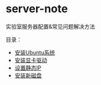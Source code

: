 # server-note
实验室服务器配置&amp;常见问题解决方法

目录：
- [安装Ubuntu系统](./安装Ubuntu系统.md)
- [安装显卡驱动](./安装显卡驱动.md)
- [设置静态IP](./设置静态IP.md)
- [安装新磁盘](./安装新磁盘.md)
